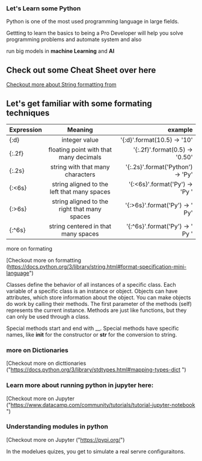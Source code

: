 ### Let's Learn some Python

Python is one of the most used programming language in large fields.

Gettting to learn the basics to being a Pro Developer will help you solve programming problems and automate system and also 

run big models in **machine Learning** and **AI**

## Check out some Cheat Sheet over here

[Checkout more about String formatting from](https://docs.python.org/3/library/stdtypes.html#string-methods")

## Let's get familiar with some formating techniques


| Expression    |    Meaning    |         example              |
| ------------- |:-------------:| ---------------------------: | 	
| {:d}          | integer value                                | '{:d}'.format(10.5) → '10'
| {:.2f}        | floating point with that many decimals       | '{:.2f}'.format(0.5) → '0.50'
| {:.2s}        | string with that many characters             | '{:.2s}'.format('Python') → 'Py'
| {:<6s}        | string aligned to the left that many spaces  | '{:<6s}'.format('Py') → 'Py    '
| {:>6s}        | string aligned to the right that many spaces | '{:>6s}'.format('Py') → '    Py'
| {:^6s}        | string centered in that many spaces          | '{:^6s}'.format('Py') → '  Py '

more on formating 

[Checkout more on formatting (https://docs.python.org/3/library/string.html#format-specification-mini-language")

Classes define the behavior of all instances of a specific class.
Each variable of a specific class is an instance or object.
Objects can have attributes, which store information about the object.
You can make objects do work by calling their methods.
The first parameter of the methods (self) represents the current instance.
Methods are just like functions, but they can only be used through a class.


Special methods start and end with __.
Special methods have specific names, like __init__ for the constructor or __str__ for the conversion to string.

### more on Dictionaries 

[Checkout more on dicttionaries ("https://docs.python.org/3/library/stdtypes.html#mapping-types-dict ")


### Learn more about running python in jupyter here:

[Checkout more on Jupyter ("https://www.datacamp.com/community/tutorials/tutorial-jupyter-notebook ")


### Understanding modules in python

[Checkout more on Jupyter ("https://pypi.org/")

In the modelues quizes, you get to simulate a real servre configuraitons. 






